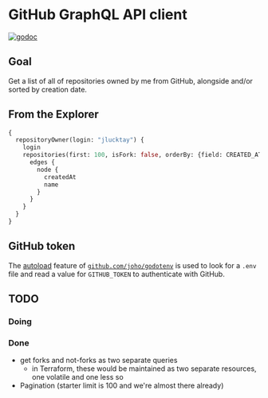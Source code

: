 # GitHub GraphQL API client

[![godoc](https://img.shields.io/badge/pkg.go.dev-godoc-00ADD8?logo=go)](https://pkg.go.dev/go.jlucktay.dev/my-github-repos)

## Goal

Get a list of all of repositories owned by me from GitHub, alongside and/or sorted by creation date.

## From the Explorer

```GraphQL
{
  repositoryOwner(login: "jlucktay") {
    login
    repositories(first: 100, isFork: false, orderBy: {field: CREATED_AT, direction: ASC}) {
      edges {
        node {
          createdAt
          name
        }
      }
    }
  }
}
```

## GitHub token

The [autoload](https://github.com/joho/godotenv#usage) feature of
[`github.com/joho/godotenv`](https://github.com/joho/godotenv) is used to look for a `.env` file and read a value for
`GITHUB_TOKEN` to authenticate with GitHub.

## TODO

### Doing

### Done

- get forks and not-forks as two separate queries
  - in Terraform, these would be maintained as two separate resources, one volatile and one less so
- Pagination (starter limit is 100 and we're almost there already)
